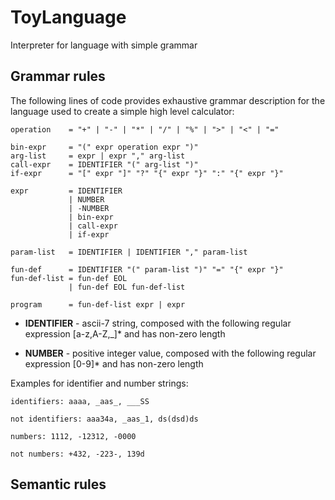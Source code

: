 # ToyLanguage

Interpreter for language with simple grammar

## Grammar rules

The following lines of code provides exhaustive grammar description
for the language used to create a simple high level calculator:

```
operation    = "+" | "-" | "*" | "/" | "%" | ">" | "<" | "="

bin-expr     = "(" expr operation expr ")"
arg-list     = expr | expr "," arg-list
call-expr    = IDENTIFIER "(" arg-list ")"
if-expr      = "[" expr "]" "?" "{" expr "}" ":" "{" expr "}"

expr         = IDENTIFIER
             | NUMBER
             | -NUMBER
             | bin-expr
             | call-expr
             | if-expr

param-list   = IDENTIFIER | IDENTIFIER "," param-list

fun-def      = IDENTIFIER "(" param-list ")" "=" "{" expr "}"
fun-def-list = fun-def EOL
             | fun-def EOL fun-def-list

program      = fun-def-list expr | expr

```

* __IDENTIFIER__ - ascii-7 string, composed with the 
following regular expression \[a-z,A-Z,_\]* and has non-zero length

* __NUMBER__ - positive integer value, composed with the 
following regular expression \[0-9\]* and has non-zero length

Examples for identifier and number strings:

```
identifiers: aaaa, _aas_, ___SS

not identifiers: aaa34a, _aas_1, ds(dsd)ds

numbers: 1112, -12312, -0000

not numbers: +432, -223-, 139d

```

## Semantic rules
